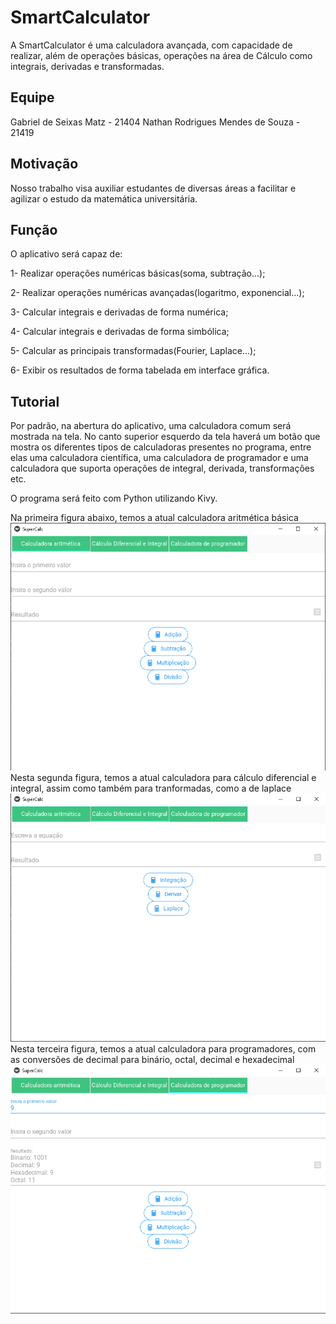 
# SmartCalculator

A SmartCalculator é uma calculadora avançada, com capacidade de realizar, além de operações básicas, operações na área de Cálculo como integrais, derivadas e transformadas. 


## Equipe
Gabriel de Seixas Matz - 21404
Nathan Rodrigues Mendes de Souza - 21419
## Motivação
Nosso trabalho visa auxiliar estudantes de diversas áreas a facilitar e agilizar o estudo da matemática universitária.
## Função
O aplicativo será capaz de:

1- Realizar operações numéricas básicas(soma, subtração...);

2- Realizar operações numéricas avançadas(logaritmo, exponencial...);

3- Calcular integrais e derivadas de forma numérica;

4- Calcular integrais e derivadas de forma simbólica;

5- Calcular as principais transformadas(Fourier, Laplace...);

6- Exibir os resultados de forma tabelada em interface gráfica.
## Tutorial
Por padrão, na abertura do aplicativo, uma calculadora comum será mostrada na tela. No canto superior esquerdo da tela haverá um botão que mostra os diferentes tipos de calculadoras presentes no programa, entre elas uma calculadora científica, uma calculadora de programador e uma calculadora que suporta operações de integral, derivada, transformações etc. 

O programa será feito com Python utilizando Kivy.

Na primeira figura abaixo, temos a atual calculadora aritmética básica
![Logo do Markdown](img/Screenshot_1.png)
Nesta segunda figura, temos a atual calculadora para cálculo diferencial e integral, assim como também para tranformadas, como a de laplace
![Logo do Markdown](img/Screenshot_2.png)
Nesta terceira figura, temos a atual calculadora para programadores, com as conversões de decimal para binário, octal, decimal e hexadecimal
![Logo do Markdown](img/Screenshot_3.png)